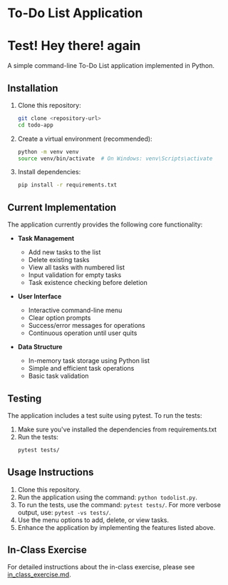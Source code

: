 # To-Do List Application

# Test! Hey there! again

A simple command-line To-Do List application implemented in Python.

## Installation

1. Clone this repository:
   ```bash
   git clone <repository-url>
   cd todo-app
   ```

2. Create a virtual environment (recommended):
   ```bash
   python -m venv venv
   source venv/bin/activate  # On Windows: venv\Scripts\activate
   ```

3. Install dependencies:
   ```bash
   pip install -r requirements.txt
   ```

## Current Implementation

The application currently provides the following core functionality:

- **Task Management**
  - Add new tasks to the list
  - Delete existing tasks
  - View all tasks with numbered list
  - Input validation for empty tasks
  - Task existence checking before deletion

- **User Interface**
  - Interactive command-line menu
  - Clear option prompts
  - Success/error messages for operations
  - Continuous operation until user quits

- **Data Structure**
  - In-memory task storage using Python list
  - Simple and efficient task operations
  - Basic task validation

## Testing

The application includes a test suite using pytest. To run the tests:

1. Make sure you've installed the dependencies from requirements.txt
2. Run the tests:
   ```bash
   pytest tests/
   ```

## Usage Instructions

1. Clone this repository. 
2. Run the application using the command: `python todolist.py`.
3. To run the tests, use the command: `pytest tests/`. For more verbose output, use: `pytest -vs tests/`.
4. Use the menu options to add, delete, or view tasks.
5. Enhance the application by implementing the features listed above.

## In-Class Exercise

For detailed instructions about the in-class exercise, please see [in_class_exercise.md](in_class_exercise.md).
